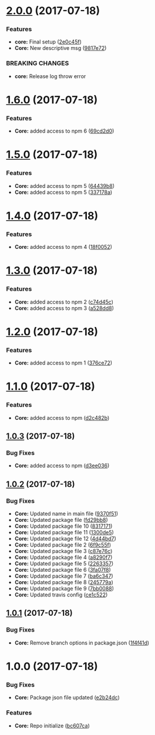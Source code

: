 <a name="2.0.0"></a>
# [2.0.0](https://github.com/basement/basement/compare/v1.6.0...v2.0.0) (2017-07-18)


### Features

* **core:** Final setup ([2e0c45f](https://github.com/basement/basement/commit/2e0c45f))
* **Core:** New descriptive msg ([9817e72](https://github.com/basement/basement/commit/9817e72))


### BREAKING CHANGES

* **core:** Release log throw error



<a name="1.6.0"></a>
# [1.6.0](https://github.com/basement/basement/compare/v1.5.0...v1.6.0) (2017-07-18)


### Features

* **Core:** added access to npm 6 ([69cd2d0](https://github.com/basement/basement/commit/69cd2d0))



<a name="1.5.0"></a>
# [1.5.0](https://github.com/basement/basement/compare/v1.4.0...v1.5.0) (2017-07-18)


### Features

* **Core:** added access to npm 5 ([64439b8](https://github.com/basement/basement/commit/64439b8))
* **Core:** added access to npm 5 ([337178a](https://github.com/basement/basement/commit/337178a))



<a name="1.4.0"></a>
# [1.4.0](https://github.com/basement/basement/compare/v1.3.0...v1.4.0) (2017-07-18)


### Features

* **Core:** added access to npm 4 ([18f0052](https://github.com/basement/basement/commit/18f0052))



<a name="1.3.0"></a>
# [1.3.0](https://github.com/basement/basement/compare/v1.2.0...v1.3.0) (2017-07-18)


### Features

* **Core:** added access to npm 2 ([c74d45c](https://github.com/basement/basement/commit/c74d45c))
* **Core:** added access to npm 3 ([a528dd8](https://github.com/basement/basement/commit/a528dd8))



<a name="1.2.0"></a>
# [1.2.0](https://github.com/basement/basement/compare/v1.1.0...v1.2.0) (2017-07-18)


### Features

* **Core:** added access to npm 1 ([376ce72](https://github.com/basement/basement/commit/376ce72))



<a name="1.1.0"></a>
# [1.1.0](https://github.com/basement/basement/compare/v1.0.3...v1.1.0) (2017-07-18)


### Features

* **Core:** added access to npm ([d2c482b](https://github.com/basement/basement/commit/d2c482b))



<a name="1.0.3"></a>
## [1.0.3](https://github.com/basement/basement/compare/v1.0.2...v1.0.3) (2017-07-18)


### Bug Fixes

* **Core:** added access to npm ([d3ee036](https://github.com/basement/basement/commit/d3ee036))



<a name="1.0.2"></a>
## [1.0.2](https://github.com/basement/basement/compare/v1.0.1...v1.0.2) (2017-07-18)


### Bug Fixes

* **Core:** Updated name in main file ([9370f51](https://github.com/basement/basement/commit/9370f51))
* **Core:** Updated package file ([fd29bb8](https://github.com/basement/basement/commit/fd29bb8))
* **Core:** Updated package file 10 ([8317171](https://github.com/basement/basement/commit/8317171))
* **Core:** Updated package file 11 ([1300de5](https://github.com/basement/basement/commit/1300de5))
* **Core:** Updated package file 12 ([4d44bd7](https://github.com/basement/basement/commit/4d44bd7))
* **Core:** Updated package file 2 ([6f9c55f](https://github.com/basement/basement/commit/6f9c55f))
* **Core:** Updated package file 3 ([c87e76c](https://github.com/basement/basement/commit/c87e76c))
* **Core:** Updated package file 4 ([a8290f7](https://github.com/basement/basement/commit/a8290f7))
* **Core:** Updated package file 5 ([2263357](https://github.com/basement/basement/commit/2263357))
* **Core:** Updated package file 6 ([3fa07f8](https://github.com/basement/basement/commit/3fa07f8))
* **Core:** Updated package file 7 ([ba6c347](https://github.com/basement/basement/commit/ba6c347))
* **Core:** Updated package file 8 ([245779a](https://github.com/basement/basement/commit/245779a))
* **Core:** Updated package file 9 ([7bb0088](https://github.com/basement/basement/commit/7bb0088))
* **Core:** Updated travis config ([ce1c522](https://github.com/basement/basement/commit/ce1c522))



<a name="1.0.1"></a>
## [1.0.1](https://github.com/basement/basement/compare/v1.0.0...v1.0.1) (2017-07-18)


### Bug Fixes

* **Core:** Remove branch options in package.json ([1f4f41d](https://github.com/basement/basement/commit/1f4f41d))



<a name="1.0.0"></a>
# 1.0.0 (2017-07-18)


### Bug Fixes

* **Core:** Package json file updated ([e2b24dc](https://github.com/basement/basement/commit/e2b24dc))


### Features

* **Core:** Repo initialize ([bc607ca](https://github.com/basement/basement/commit/bc607ca))



